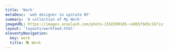 ```yaml
---
title: 'Work'
metaDesc: 'web designer in upstate NY'
summary: 'A collection of My Work'
imageURL: https://images.unsplash.com/photo-1550399105-c4db5fb85c18?ixid=MXwxMjA3fDB8MHxwaG90by1wYWdlfHx8fGVufDB8fHw%3D&ixlib=rb-1.2.1&auto=format&fit=crop&w=1351&q=80
layout: 'layouts/workfeed.html'
eleventyNavigation:
  key: work
  title: 📚 Work
---
```


